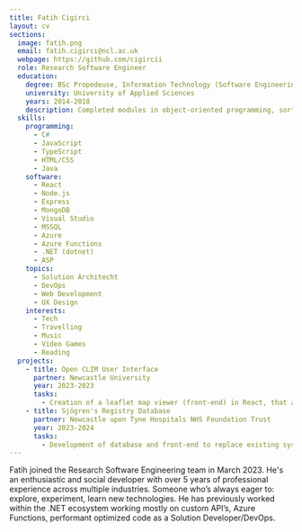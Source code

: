 ```yaml
---
title: Fatih Cigirci
layout: cv
sections:
  image: fatih.png
  email: fatih.cigirci@ncl.ac.uk
  webpage: https://github.com/cigircii
  role: Research Software Engineer
  education:
    degree: BSc Propedeuse, Information Technology (Software Engineering)
    university: University of Applied Sciences
    years: 2014-2018
    description: Completed modules in object-oriented programming, sorting and searching algorithms, datastructures, databases, basic networking and web technologies.
  skills:
    programming:
      - C#
      - JavaScript
      - TypeScript
      - HTML/CSS
      - Java
    software:
      - React
      - Node.js
      - Express
      - MongoDB
      - Visual Studio
      - MSSQL
      - Azure
      - Azure Functions
      - .NET (dotnet)
      - ASP
    topics:
      - Solution Architecht
      - DevOps
      - Web Development
      - UX Design
    interests:
      - Tech
      - Travelling
      - Music
      - Video Games
      - Reading
  projects:
    - title: Open CLIM User Interface
      partner: Newcastle University 
      year: 2023-2023
      tasks:
        - Creation of a leaflet map viewer (front-end) in React, that allows users to sort, filter and view geospatial data on a map.
    - title: Sjögren's Registry Database
      partner: Newcastle upon Tyne Hospitals NHS Foundation Trust
      year: 2023-2024
      tasks:
        - Development of database and front-end to replace existing system.
---
```


Fatih joined the Research Software Engineering team in March 2023. He's an enthusiastic and social developer with over 5 years of professional experience across multiple industries. Someone who’s always eager to: explore, experiment, learn new technologies. He has previously worked within the .NET ecosystem working mostly on custom API’s, Azure Functions, performant optimized code as a Solution Developer/DevOps.